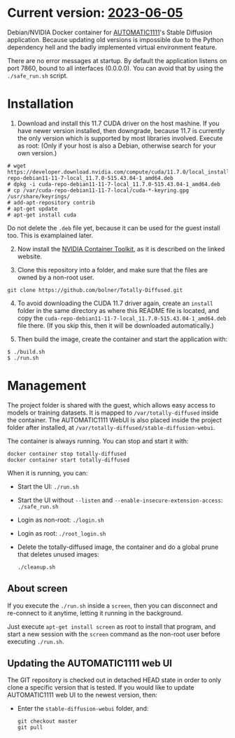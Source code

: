 # Current version: [2023-06-05](https://github.com/AUTOMATIC1111/stable-diffusion-webui/commit/baf6946e06249c5af9851c60171692c44ef633e0)

Debian/NVIDIA Docker container for [AUTOMATIC1111](https://github.com/AUTOMATIC1111/stable-diffusion-webui)'s Stable Diffusion application. Because updating old versions is impossible due to the Python dependency hell and the badly implemented virtual environment feature.

There are no error messages at startup. By default the application listens on port 7860, bound to all interfaces (0.0.0.0). You can avoid that by using the `./safe_run.sh` script.

# Installation

1. Download and install this 11.7 CUDA driver on the host mashine. If you have newer version installed, then downgrade, because 11.7 is currently the only version which is supported by most libraries involved. Execute as root: (Only if your host is also a Debian, otherwise search for your own version.)
```
# wget https://developer.download.nvidia.com/compute/cuda/11.7.0/local_installers/cuda-repo-debian11-11-7-local_11.7.0-515.43.04-1_amd64.deb
# dpkg -i cuda-repo-debian11-11-7-local_11.7.0-515.43.04-1_amd64.deb
# cp /var/cuda-repo-debian11-11-7-local/cuda-*-keyring.gpg /usr/share/keyrings/
# add-apt-repository contrib
# apt-get update
# apt-get install cuda
```

Do not delete the `.deb` file yet, because it can be used for the guest install too. This is examplained later.

2. Now install the [NVIDIA Container Toolkit](https://docs.nvidia.com/datacenter/cloud-native/container-toolkit/install-guide.html), as it is described on the linked website.

3. Clone this repository into a folder, and make sure that the files are owned by a non-root user.
```
git clone https://github.com/bolner/Totally-Diffused.git
```

4. To avoid downloading the CUDA 11.7 driver again, create an `install` folder in the same directory as where this README file is located, and copy the `cuda-repo-debian11-11-7-local_11.7.0-515.43.04-1_amd64.deb` file there. (If you skip this, then it will be downloaded automatically.)

5. Then build the image, create the container and start the application with:
```
$ ./build.sh
$ ./run.sh
```

# Management

The project folder is shared with the guest, which allows easy access to models or training datasets. It is mapped to `/var/totally-diffused` inside the container. The AUTOMATIC1111 WebUI is also placed inside the project folder after installed, at `/var/totally-diffused/stable-diffusion-webui`.

The container is always running. You can stop and start it with:
```
docker container stop totally-diffused
docker container start totally-diffused
```

When it is running, you can:
- Start the UI: `./run.sh`
- Start the UI without `--listen` and `--enable-insecure-extension-access`: `./safe_run.sh`
- Login as non-root: `./login.sh`
- Login as root: `./root_login.sh`
- Delete the totally-diffused image, the container and do a global prune that deletes unused images:

    `./cleanup.sh`

## About screen

If you execute the `./run.sh` inside a `screen`, then you can disconnect and re-connect to it anytime, letting it running in the background.

Just execute `apt-get install screen` as root to install that program, and start a new session with the `screen` command as the non-root user before executing `./run.sh`.

## Updating the AUTOMATIC1111 web UI

The GIT repository is checked out in detached HEAD state in order to only clone a specific version that is tested.
If you would like to update AUTOMATIC1111 web UI to the newest version, then:

- Enter the `stable-diffusion-webui` folder, and:
    ```
    git checkout master
    git pull
    ```
